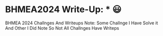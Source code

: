 # BHMEA2024 Write-Up: * 😃
BHMEA 2024 Challnges And Writeups
Note: Some Challnge I Have Solve it And Other I Did Note So Not All Challnges Have Writeps
